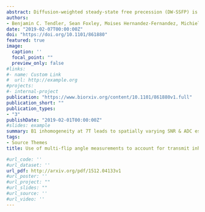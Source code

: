 ```yaml
---
abstract: Diffusion-weighted steady-state free precession (DW-SSFP) is an SNR-efficient diffusion imaging method. The improved SNR and resolution available at ultra-high field has motivated its use at 7T. However, these data tend to have severe B1 inhomogeneity, leading not only to spatially varying SNR, but also to spatially varying diffusivity estimates, confounding comparisons both between and within datasets. This study proposes the acquisition of DW-SSFP data at two-flip angles in combination with explicit modelling of non-Gaussian diffusion to address B1 inhomogeneity at 7T. DW-SSFP datasets were acquired from five fixed whole human post-mortem brains with a pair of flip angles that jointly optimize the diffusion contrast-to-noise across the brain. We compared one and two flip-angle DW-SSFP data using a diffusion tensor model that incorporates the full DW-SSFP Buxton signal model. The two-flip angle data were subsequently fitted using a modified DW-SSFP signal model that incorporates a Gamma distribution of diffusivities. This allowed us to generate tensor maps at a single, SNR-optimal effective b-value yielding more consistent SNR across tissue, in addition to eliminating the B1 dependence on diffusion coefficients and orientation maps. Our proposed approach will allow the use of DW-SSFP at 7T to derive diffusivity estimates that have greater interpretability, both within a single dataset and between experiments.
authors:
- Benjamin C. Tendler, Sean Foxley, Moises Hernandez-Fernandez, Michiel Cottaar, <b>Connor Scott</b>, Olaf Ansorge, Karla Miller, Saad Jbabdi
date: "2019-02-07T00:00:00Z"
doi: "https://doi.org/10.1101/861880"
featured: true
image: 
  caption: ''
  focal_point: ""
  preview_only: false
#links:
#- name: Custom Link
#  url: http://example.org
#projects:
#- internal-project
publication: "https://www.biorxiv.org/content/10.1101/861880v1.full"
publication_short: ""
publication_types:
- "3"
publishDate: "2019-02-01T00:00:00Z"
#slides: example
summary: B1 inhomogeneity at 7T leads to spatially varying SNR & ADC estimates in DW-SSFP, 2-flip angle DW-SSFP data can address B1 effects in a cohort of post-mortem brains, Our approach reduces degradations in PDD estimates & improves whole brain coverage, Our approach provides a means to define ADCs at an SNR-optimal effective b-value.
tags:
- Source Themes
title: Use of multi-flip angle measurements to account for transmit inhomogeneity and non-Gaussian diffusion in DW-SSFP 

#url_code: ''
#url_dataset: ''
url_pdf: http://arxiv.org/pdf/1512.04133v1
#url_poster: ''
#url_project: ""
#url_slides: ""
#url_source: ''
#url_video: '' 
---
```

 

